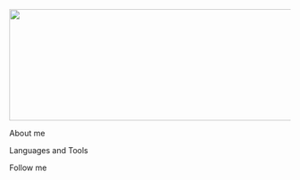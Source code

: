 <img src="https://github.com/Andrrii/Andrrii/blob/main/assets/Mem.gif" width="750px" height="200px">

About me

Languages and Tools

Follow me